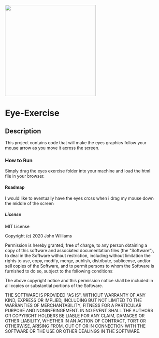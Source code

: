 <img src= "oneeye.png" width='300'/>

# Eye-Exercise
## Description
This project contains code that will make the eyes graphics follow your mouse arrow as you move it across the screen. 
### How to Run
Simply drag the eyes exercise folder into your machine and load the html file in your browser. 
#### Roadmap
I would like to eventually have the eyes cross when i drag my mouse down the middle of the screen
##### License
MIT License

Copyright (c) 2020 John Williams

Permission is hereby granted, free of charge, to any person obtaining a copy
of this software and associated documentation files (the "Software"), to deal
in the Software without restriction, including without limitation the rights
to use, copy, modify, merge, publish, distribute, sublicense, and/or sell
copies of the Software, and to permit persons to whom the Software is
furnished to do so, subject to the following conditions:

The above copyright notice and this permission notice shall be included in all
copies or substantial portions of the Software.

THE SOFTWARE IS PROVIDED "AS IS", WITHOUT WARRANTY OF ANY KIND, EXPRESS OR
IMPLIED, INCLUDING BUT NOT LIMITED TO THE WARRANTIES OF MERCHANTABILITY,
FITNESS FOR A PARTICULAR PURPOSE AND NONINFRINGEMENT. IN NO EVENT SHALL THE
AUTHORS OR COPYRIGHT HOLDERS BE LIABLE FOR ANY CLAIM, DAMAGES OR OTHER
LIABILITY, WHETHER IN AN ACTION OF CONTRACT, TORT OR OTHERWISE, ARISING FROM,
OUT OF OR IN CONNECTION WITH THE SOFTWARE OR THE USE OR OTHER DEALINGS IN THE
SOFTWARE.
